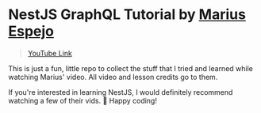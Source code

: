 # NestJS GraphQL Tutorial by [Marius Espejo](https://www.youtube.com/channel/UCDpd-qEwAI9wglx4tsEBAtw)

>  [YouTube Link](https://www.youtube.com/watch?v=geYvdbpo3cA) 

This is just a fun, little repo to collect the stuff that I tried and learned while watching Marius' video. All video and lesson credits go to them. 

If you're interested in learning NestJS, I would definitely recommend watching a few of their vids. 🙂 Happy coding! 